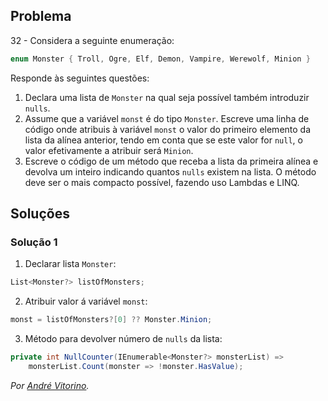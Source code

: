 ## Problema

32 - Considera a seguinte enumeração:

```cs
enum Monster { Troll, Ogre, Elf, Demon, Vampire, Werewolf, Minion }
```

Responde às seguintes questões:

1. Declara uma lista de `Monster` na qual seja possível também introduzir
   `nulls`.
2. Assume que a variável `monst` é do tipo `Monster`. Escreve uma linha de
   código onde atribuis à variável `monst` o valor do primeiro elemento da
   lista da alínea anterior, tendo em conta que se este valor for `null`, o
   valor efetivamente a atribuir será `Minion`.
3. Escreve o código de um método que receba a lista da primeira alínea e
   devolva um inteiro indicando quantos `nulls` existem na lista. O método
   deve ser o mais compacto possível, fazendo uso Lambdas e LINQ.

## Soluções

### Solução 1

1. Declarar lista `Monster`:

```cs
List<Monster?> listOfMonsters;
```

2. Atribuir valor á variável `monst`:

```cs
monst = listOfMonsters?[0] ?? Monster.Minion;
```

3. Método para devolver número de `nulls` da lista:

```cs
private int NullCounter(IEnumerable<Monster?> monsterList) => 
    monsterList.Count(monster => !monster.HasValue);
```

*Por [André Vitorino](https://github.com/Freeze88).*